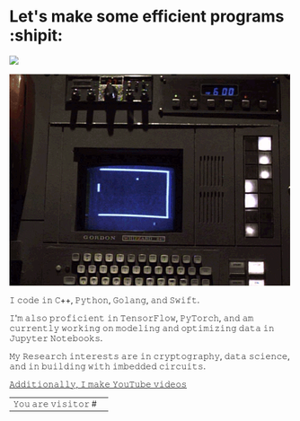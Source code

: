 
# Let's make some efficient programs :shipit:
                               
![](https://raster.shields.io/badge/Follows-NEP29-brightgreen.png)

![](https://github.com/Alex1602e19/raw/blob/main/giphy%20(1).gif) 

<!---visitors](https://visitor-badge.glitch.me/badge?page_id=page.id) -->

𝙸 𝚌𝚘𝚍𝚎 𝚒𝚗 𝙲++, 𝙿𝚢𝚝𝚑𝚘𝚗, 𝙶𝚘𝚕𝚊𝚗𝚐, 𝚊𝚗𝚍 𝚂𝚠𝚒𝚏𝚝. 

𝙸'𝚖 𝚊𝚕𝚜𝚘 𝚙𝚛𝚘𝚏𝚒𝚌𝚒𝚎𝚗𝚝 𝚒𝚗 𝚃𝚎𝚗𝚜𝚘𝚛𝙵𝚕𝚘𝚠, 𝙿𝚢𝚃𝚘𝚛𝚌𝚑, 𝚊𝚗𝚍 𝚊𝚖 𝚌𝚞𝚛𝚛𝚎𝚗𝚝𝚕𝚢 𝚠𝚘𝚛𝚔𝚒𝚗𝚐 𝚘𝚗 𝚖𝚘𝚍𝚎𝚕𝚒𝚗𝚐 𝚊𝚗𝚍 𝚘𝚙𝚝𝚒𝚖𝚒𝚣𝚒𝚗𝚐 𝚍𝚊𝚝𝚊 𝚒𝚗 𝙹𝚞𝚙𝚢𝚝𝚎𝚛 𝙽𝚘𝚝𝚎𝚋𝚘𝚘𝚔𝚜.

𝙼𝚢 𝚁𝚎𝚜𝚎𝚊𝚛𝚌𝚑 𝚒𝚗𝚝𝚎𝚛𝚎𝚜𝚝𝚜 𝚊𝚛𝚎 𝚒𝚗 𝚌𝚛𝚢𝚙𝚝𝚘𝚐𝚛𝚊𝚙𝚑𝚢, 𝚍𝚊𝚝𝚊 𝚜𝚌𝚒𝚎𝚗𝚌𝚎, 𝚊𝚗𝚍 𝚒𝚗 𝚋𝚞𝚒𝚕𝚍𝚒𝚗𝚐 𝚠𝚒𝚝𝚑 𝚒𝚖𝚋𝚎𝚍𝚍𝚎𝚍 𝚌𝚒𝚛𝚌𝚞𝚒𝚝𝚜.

[𝙰𝚍𝚍𝚒𝚝𝚒𝚘𝚗𝚊𝚕𝚕𝚢, 𝙸 𝚖𝚊𝚔𝚎 𝚈𝚘𝚞𝚃𝚞𝚋𝚎 𝚟𝚒𝚍𝚎𝚘𝚜](https://www.youtube.com/watch?v=M5tBvpnu4mM)


<table>
  <tr>
    <td>𝚈𝚘𝚞 𝚊𝚛𝚎 𝚟𝚒𝚜𝚒𝚝𝚘𝚛 #</td>
    <td><img src="https://profile-counter.glitch.me/ryanlanciaux/count.svg" alt="" /></td>
  </tr>
</table>

<!--- ![](https://github.com/Alex1602e19/raw/blob/main/tenor.gif)

<!---<!---<!---<!---𝘼𝙨 𝙮𝙤𝙪 𝙘𝙖𝙣 𝙩𝙚𝙡𝙡, 𝙄'𝙢 𝙖 [𝙢𝙖𝙣 𝙤𝙛 𝙘𝙪𝙡𝙩𝙪𝙧𝙚](https://www.youtube.com/watch?v=755BDwzxv5c&t=3s).

<!---<!---<!---# ℌ𝔢𝔯𝔢 𝔞𝔯𝔢 𝔪𝔶 𝔰𝔱𝔞𝔱𝔰~

<!--![Alexander's GitHub stats](https://github-readme-stats.vercel.app/api?username=alex1602e19&show_icons=true&theme=outrun)\
![Top Langs](https://github-readme-stats.vercel.app/api/top-langs/?username=alex1602e19&hide=javascript,html)

<!---# 𝗘𝘃𝗲𝗿𝘆𝘁𝗵𝗶𝗻𝗴 𝘆𝗼𝘂 𝗻𝗲𝗲𝗱 𝘁𝗼 𝗸𝗻𝗼𝘄 𝗮𝗯𝗼𝘂𝘁 𝗺𝗲 𝗶𝗻 𝗠𝗲𝗺𝗲 𝗳𝗼𝗿𝗺𝗮𝘁
Context | Meme | Accuracy
-|-|-
What my mom thinks I do: | ![boyo](https://media.giphy.com/media/kGXBU6bGjXtDzz4iLx/source.gif)| 10/10
What I think I do: | ![boyo](https://media.giphy.com/media/CLPm6lHStv1O1N2bHq/source.gif)| 8/10
What I actually do: | ![three.js](https://media.giphy.com/media/4xQEm8cZdJrSwrohcJ/source.gif)|100/10



<!---# 🥵👨‍🚒 🌶 🔥 𝗠𝗬 𝗧𝗘𝗖𝗛 𝗦𝗧𝗔𝗖𝗞 🔥 🌶 👨‍🚒 🥵

<!---![](https://github.com/Alex1602e19/raw/blob/main/Screen%20Shot%202021-05-01%20at%201.58.30%20AM.png)
![](https://github.com/Alex1602e19/raw/blob/main/python-logo-generic.svg)
![](https://github.com/Alex1602e19/raw/blob/main/Swift_(programming_language)-Logo.wine.png)
![](https://github.com/Alex1602e19/raw/blob/main/ISO_C%2B%2B_Logo.svg)
![](https://github.com/Alex1602e19/raw/blob/main/Sakura_Nene_CPP.jpg)

<!-- **Alex1602e19/Alex1602e19** is a ✨ _special_ ✨ repository because its `README.md` (this file) appears on your GitHub profile. -->

<!-- 💫  I'm currently studying something I'm excited about or off building a cool project :)\
🧱  I’ve always enjoyed the creativity of engineering and sharing this passion in others.\
💬  Ask me about IBM Z ONE, Microsoft learn, Azure, or student leadership with the SSCCC. \
📫  How to reach me: alex1.602e-19.us@ieee.org or let's connect on [Linkedin](https://linkedin.com/in/math-boy-does-math)!
